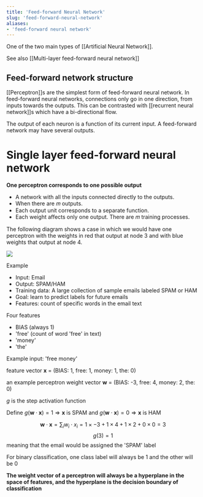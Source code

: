 ```yaml
---
title: 'Feed-forward Neural Network'
slug: 'feed-forward-neural-network'
aliases:
- 'feed-forward neural network'
---
```


One of the two main types of [[Artificial Neural Network]]. 

See also [[Multi-layer feed-forward neural network]]
## Feed-forward network structure
[[Perceptron]]s are the simplest form of feed-forward neural network. In feed-forward neural networks, connections only go in one direction, from inputs towards the outputs. This can be contrasted with [[recurrent neural network]]s which have a bi-directional flow.

The output of each neuron is a function of its current input. A feed-forward network may have several outputs.
# Single layer feed-forward neural network
**One perceptron corresponds to one possible output**

- A network with all the inputs connected directly to the outputs.
- When there are 𝑚 outputs.
- Each output unit corresponds to a separate function.
- Each weight affects only one output. There are 𝑚 training processes.

The following diagram shows a case in which we would have one perceptron with the weights in red that output at node 3 and with blue weights that output at node 4.

![](https://static.meri.garden/59b009d76fa1405480674eae880ba0aa.png)

Example
- Input: Email
- Output: SPAM/HAM
- Training data: A large collection of sample emails labeled SPAM or HAM
- Goal: learn to predict labels for future emails 
- Features: count of specific words in the email text

Four features
- BIAS (always 1)
- 'free' (count of word 'free' in text)
- 'money'
- 'the'

Example input: 'free money'

feature vector
$\mathbf{x}$ = (BIAS: 1, free: 1, money: 1, the: 0)

an example perceptron weight vector
$\mathbf{w}$ = (BIAS: -3, free: 4, money: 2, the: 0)

$g$ is the step activation function

Define $g(\mathbf{w} \cdot \mathbf{x}) = 1 \Rightarrow \mathbf{x}$ is SPAM and $g(\mathbf{w}\cdot \mathbf{x}) = 0 \Rightarrow \mathbf{x}$ is HAM

$$\mathbf{w}\cdot \mathbf{x} = \sum_i w_i \cdot x_i = 1 \times -3 + 1 \times 4 + 1 \times 2 + 0 \times 0 = 3$$
$$g(3) = 1$$
meaning that the email would be assigned the 'SPAM' label

For binary classification, one class label will always be 1 and the other will be 0

**The weight vector of a perceptron will always be a hyperplane in the space of features, and the hyperplane is the decision boundary of classification**